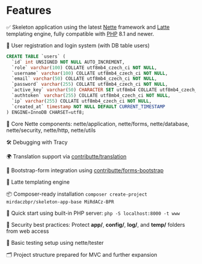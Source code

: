 Features
==================
✅ Skeleton application using the latest [Nette](https://nette.org) framework and [Latte](https://latte.nette.org) templating engine, fully compatible with [PHP](https://www.php.net) 8.1 and newer.

🔐 User registration and login system (with DB table users)

```sql
CREATE TABLE `users` (
  `id` int UNSIGNED NOT NULL AUTO_INCREMENT,
  `role` varchar(100) COLLATE utf8mb4_czech_ci NOT NULL,
  `username` varchar(100) COLLATE utf8mb4_czech_ci NOT NULL,
  `email` varchar(50) COLLATE utf8mb4_czech_ci NOT NULL,
  `password` varchar(255) COLLATE utf8mb4_czech_ci NOT NULL,
  `active_key` varchar(50) CHARACTER SET utf8mb4 COLLATE utf8mb4_czech_ci DEFAULT NULL,
  `authtoken` varchar(255) COLLATE utf8mb4_czech_ci NOT NULL,
  `ip` varchar(255) COLLATE utf8mb4_czech_ci NOT NULL,
  `created_at` timestamp NOT NULL DEFAULT CURRENT_TIMESTAMP
) ENGINE=InnoDB CHARSET=utf8;
```

🧰 Core Nette components: nette/application, nette/forms, nette/database, nette/security, nette/http, nette/utils

🛠 Debugging with Tracy

🌍 Translation support via [contributte/translation](https://github.com/contributte/translation)

🧾 Bootstrap-form integration using [contributte/forms-bootstrap](https://github.com/contributte/forms-bootstrap)

🎨 Latte templating engine

📦 Composer-ready installation `composer create-project mirdaczbpr/skeleton-app-base MiRdACz-BPR`

🚀 Quick start using built-in PHP server: `php -S localhost:8000 -t www`

🔐 Security best practices: Protect **app/**, **config/**, **log/**, and **temp/** folders from web access

🧪 Basic testing setup using nette/tester

🗂 Project structure prepared for MVC and further expansion
